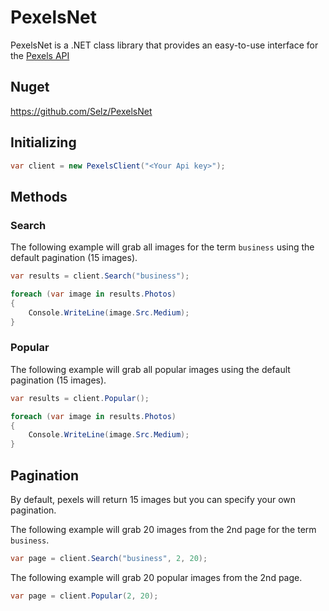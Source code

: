 # PexelsNet
PexelsNet is a .NET class library that provides an easy-to-use interface for the [Pexels API](https://www.pexels.com/api/)

## Nuget

https://github.com/Selz/PexelsNet

## Initializing

```csharp
var client = new PexelsClient("<Your Api key>");
```

## Methods

### Search

The following example will grab all images for the term `business` using the default pagination (15 images).

```csharp
var results = client.Search("business"); 

foreach (var image in results.Photos)
{
    Console.WriteLine(image.Src.Medium);
}
```

### Popular

The following example will grab all popular images using the default pagination (15 images).

```csharp
var results = client.Popular(); 

foreach (var image in results.Photos)
{
    Console.WriteLine(image.Src.Medium);
}
```

## Pagination

By default, pexels will return 15 images but you can specify your own pagination. 

The following example will grab 20 images from the 2nd page for the term `business`.

```csharp
var page = client.Search("business", 2, 20); 
```

The following example will grab 20 popular images from the 2nd page.

```csharp
var page = client.Popular(2, 20); 
```
